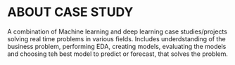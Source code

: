 # ABOUT CASE STUDY

A combination of Machine learning and deep learning case studies/projects solving real time problems in various fields. Includes underdstanding of the business problem, performing EDA, creating models, evaluating the models and choosing teh best model to predict or forecast, that solves the problem.





  

